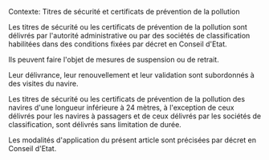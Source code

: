 Contexte: Titres de sécurité et certificats de prévention de la pollution

Les titres de sécurité ou les certificats de prévention de la pollution sont délivrés par l'autorité administrative ou par des sociétés de classification habilitées dans des conditions fixées par décret en Conseil d'Etat.

Ils peuvent faire l'objet de mesures de suspension ou de retrait.

Leur délivrance, leur renouvellement et leur validation sont subordonnés à des visites du navire.

Les titres de sécurité ou les certificats de prévention de la pollution des navires d'une longueur inférieure à 24 mètres, à l'exception de ceux délivrés pour les navires à passagers et de ceux délivrés par les sociétés de classification, sont délivrés sans limitation de durée.

Les modalités d'application du présent article sont précisées par décret en Conseil d'Etat.